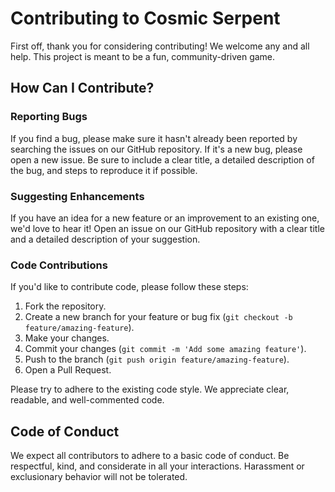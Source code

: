 # Contributing to Cosmic Serpent

First off, thank you for considering contributing! We welcome any and all help. This project is meant to be a fun, community-driven game.

## How Can I Contribute?

### Reporting Bugs

If you find a bug, please make sure it hasn't already been reported by searching the issues on our GitHub repository. If it's a new bug, please open a new issue. Be sure to include a clear title, a detailed description of the bug, and steps to reproduce it if possible.

### Suggesting Enhancements

If you have an idea for a new feature or an improvement to an existing one, we'd love to hear it! Open an issue on our GitHub repository with a clear title and a detailed description of your suggestion.

### Code Contributions

If you'd like to contribute code, please follow these steps:

1.  Fork the repository.
2.  Create a new branch for your feature or bug fix (`git checkout -b feature/amazing-feature`).
3.  Make your changes.
4.  Commit your changes (`git commit -m 'Add some amazing feature'`).
5.  Push to the branch (`git push origin feature/amazing-feature`).
6.  Open a Pull Request.

Please try to adhere to the existing code style. We appreciate clear, readable, and well-commented code.

## Code of Conduct

We expect all contributors to adhere to a basic code of conduct. Be respectful, kind, and considerate in all your interactions. Harassment or exclusionary behavior will not be tolerated.
